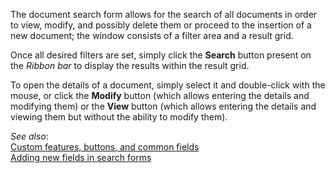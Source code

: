 The document search form allows for the search of all documents in order to view, modify, and possibly delete them or proceed to the insertion of a new document; the window consists of a filter area and a result grid.

Once all desired filters are set, simply click the **Search** button present on the *Ribbon bar* to display the results within the result grid.

To open the details of a document, simply select it and double-click with the mouse, or click the **Modify** button (which allows entering the details and modifying them) or the **View** button (which allows entering the details and viewing them but without the ability to modify them).

*See also*:  
[Custom features, buttons, and common fields](/docs/guide/common)  
[Adding new fields in search forms](/docs/object-navigator/load-request-object)